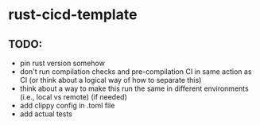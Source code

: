 # rust-cicd-template

## TODO:
- pin rust version somehow
- don't run compilation checks and pre-compilation CI in same action as CI (or think about a logical way of how to separate this)
- think about a way to make this run the same in different environments (i.e., local vs remote) (if needed)
- add clippy config in .toml file
- add actual tests